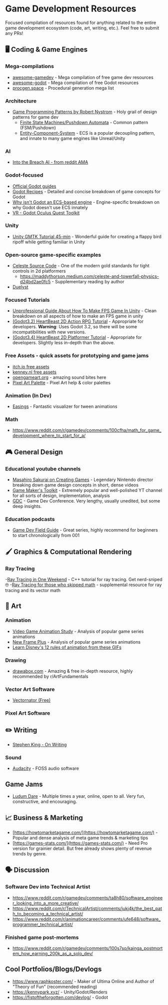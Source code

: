 # Game Development Resources

Focused compilation of resources found for anything related to the entire game development ecosystem (code, art, writing, etc.). Feel free to submit any PRs!

## 🖥️ Coding & Game Engines

### Mega-compilations
- [awesome-gamedev](https://github.com/Calinou/awesome-gamedev) - Mega compilation of free game dev resources
- [awesome-godot](https://github.com/godotengine/awesome-godot) - Mega compilation of free Godot resources
- [procgen.space](https://procgen.space/) - Procedural generation mega list

### Architecture
- [Game Programming Patterns by Robert Nystrom](https://gameprogrammingpatterns.com/) - Holy grail of design patterns for game dev
  - [Finite State Machines/Pushdown Automata](https://gameprogrammingpatterns.com/state.html) - Common pattern (FSM/Pushdown)
  - [Entity-Component-System](https://gameprogrammingpatterns.com/component.html) - ECS is a popular decoupling pattern, and innate to many game engines like Unreal/Unity
  
### AI
- [Into the Breach AI - from reddit AMA](https://www.reddit.com/r/pcgaming/comments/10dwycx/we_are_subset_games_developer_of_ftl_and_into_the/j4nvpom/?context=1)

### Godot-focused

- [Official Godot guides](https://docs.godotengine.org/en/stable/getting_started/introduction/index.html)
- [Godot Recipes](https://kidscancode.org/godot_recipes/3.x/) - Detailed and concise breakdown of game concepts for Godot
- [Why isn't Godot an ECS-based engine](https://godotengine.org/en/article/why-isnt-godot-ecs-based-game-engine) - Engine-specific breakdown on why Godot doesn't use ECS innately
- [VR - Godot Oculus Quest Toolkit](https://github.com/NeoSpark314/godot_oculus_quest_toolkit)

### Unity
- [Unity GMTK Tutorial 45-min](https://www.youtube.com/watch?v=XtQMytORBmM) - Wonderful guide for creating a flappy bird ripoff while getting familiar in Unity

### Open-source game-specific examples
- [Celeste Source Code](https://github.com/NoelFB/Celeste) - One of the modern gold standards for tight controls in 2d platformers
  - https://maddythorson.medium.com/celeste-and-towerfall-physics-d24bd2ae0fc5 - Supplementary reading by author
- [Duelyst](https://github.com/open-duelyst/duelyst)

### Focused Tutorials
- [Unprofessional Guide About How To Make FPS Game In Unity](https://www.youtube.com/watch?v=CmEyXX-7EAc) - Clean breakdown on all aspects of how to make an FPS game in unity
- [(Godot3.2) HeartBeast 2D Action RPG Tutorial](https://www.youtube.com/playlist?list=PL9FzW-m48fn2SlrW0KoLT4n5egNdX-W9a) - Appropriate for developers. **Warning**: Uses Godot 3.2, so there will be some incompatibilities with new versions.
- [(Godot3.4) HeartBeast 2D Platformer Tutorial](https://www.youtube.com/playlist?list=PL9FzW-m48fn16W1Sz5bhTd1ArQQv4f-Cm) - Appropriate for developers. Slightly less in-depth than the above.

### Free Assets - quick assets for prototyping and game jams
- [itch.io free assets](https://itch.io/game-assets/free)
- [kenney.nl free assets](https://kenney.nl/assets)
- [opengameart.org](https://opengameart.org/) - amazing sound bites here
- [Pixel Art Palette](https://lospec.com/palette-list) - Pixel Art help & color palettes

### Animation (In Dev)
- [Easings](https://easings.net/) - Fantastic visualizer for tween animations

### Math
- https://www.reddit.com/r/gamedev/comments/100cfha/math_for_game_development_where_to_start_for_a/

## :video_game: General Design

### Educational youtube channels
- [Masahiro Sakurai on Creating Games](https://www.youtube.com/@sora_sakurai_en) - Legendary Nintendo director breaking down game design concepts in short, dense videos
- [Game Maker's Toolkit](https://www.youtube.com/@GMTK) - Extremely popular and well-polished YT channel for all sorts of design, implementation, analysis
- [GDC](https://www.youtube.com/@Gdconf) - Game Dev Conference. Very lengthy, usually unedited, but some deep insights.

### Education podcasts
- [Game Dev Field Guide](https://open.spotify.com/show/7MHCdZLUyHLjmb3zc2XmJR?si=d3d220bccc314218) - Great series, highly recommend for beginners to start chronologically from 001


## 🖌 Graphics & Computational Rendering

### Ray Tracing
-[Ray Tracing in One Weekend](https://raytracing.github.io/books/RayTracingInOneWeekend.html) - C++ tutorial for ray tracing. Get nerd-sniped 🤓
-[Ray Tracing for those who skipped math](https://zserge.com/posts/raytracer/) - supplemental resource for ray tracing and its vector math

## 🎨 Art

### Animation
- [Video Game Animation Study](https://www.youtube.com/@VideoGameAnimationStudy) - Analysis of popular game series animations
- [New Frame Plus](https://www.youtube.com/@NewFramePlus) - Analysis of popular game series animations
- [Learn Disney's 12 rules of animation from these GIFs](https://www.digitalartsonline.co.uk/features/motion-graphics/learn-disneys-12-rules-of-animation-from-these-gifs/#7)

### Drawing
- [drawabox.com](https://drawabox.com/) - Amazing & free in-depth resource, highly recommended by r/ArtFundamentals

### Vector Art Software
- [Vectornator (Free)](https://www.vectornator.io/)

### Pixel Art Software

## ✏️ Writing
- [Stephen King - On Writing](https://www.goodreads.com/book/show/10569.On_Writing)

### Sound
- [Audacity](https://www.audacityteam.org/) - FOSS audio software

## Game Jams

- [Ludum Dare](https://ldjam.com/) - Multiple times a year, online, open to all. Very fun, constructive, and encouraging.

## 📈 Business & Marketing

- [https://howtomarketagame.com/](https://howtomarketagame.com/) - Popular and dense analysis of meta game trends & marketing tips
- [https://games-stats.com/](https://games-stats.com/) - Need Pro version for grainier detail. But free already shows plenty of revenue trends by genre.

## 🗣️ Discussion

### Software Dev into Technical Artist
- https://www.reddit.com/r/gamedev/comments/ta8h80/software_engineer_looking_into_a_more_creative/
- https://www.reddit.com/r/TechnicalArtist/comments/jukj4k/the_best_path_to_becoming_a_technical_artist/
- https://www.reddit.com/r/animationcareer/comments/ufe648/software_programmer_technical_artist/

### Finished game post-mortems
- https://www.reddit.com/r/gamedev/comments/100s7so/kainga_postmortem_how_earning_200k_as_a_solo_dev/

## Cool Portfolios/Blogs/Devlogs
- https://www.raphkoster.com/ - Maker of Ultima Online and Author of "Theory of Fun" (recommended reading)
- https://kennypark.xyz/ - Unity/Godot/Renders
- https://fistoftheforgotten.com/devlog/ - Godot



